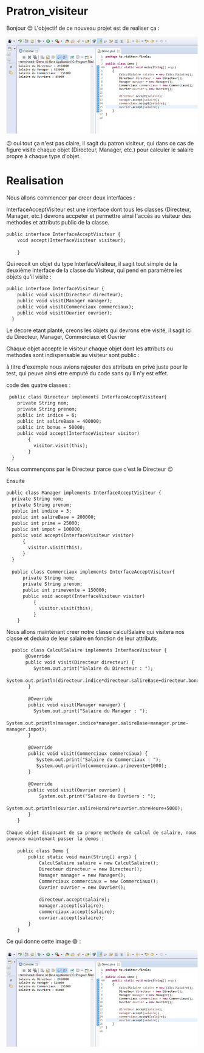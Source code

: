 # Pratron_visiteur

Bonjour :blush:
L'objectif de ce nouveau projet est de realiser ça : 

![alt tag](https://github.com/Kabore-Donatien-Gueswende/Pratron_visiteur/blob/master/img/visist.PNG)

:confused: oui tout ça n'est pas claire, il sagit du patron visiteur, qui dans ce cas de figure visite chaque objet (Directeur, Manager, 
etc.) pour calculer le salaire propre à chaque type d'objet.

# Realisation
Nous allons commencer par creer deux interfaces : 

InterfaceAcceptVisiteur est une interface dont tous les classes (Directeur, Manager, etc.) devrons accpeter et permettre ainsi l'accès au 
visiteur des methodes et attributs public de la classe.

    public interface InterfaceAcceptVisiteur {
        void accept(InterfaceVisiteur visiteur);

        }
   
 Qui recoit un objet du type InterfaceVisiteur, il sagit tout simple de la deuxième interface de la classe du Visiteur, qui pend en
 paramètre les objets qu'il visite : 
 
    public interface InterfaceVisiteur {
        public void visit(Directeur directeur);
        public void visit(Manager manager);
        public void visit(Commerciaux commerciaux);
        public void visit(Ouvrier ouvrier);
      }
 
 Le decore etant planté, creons les objets qui devrons etre visité, il sagit ici du Directeur, Manager, Commerciaux et Ouvrier
 
 Chaque objet accepte le visiteur
 chaque objet dont les attributs ou methodes sont indispensable au visiteur sont public :
 
 à titre d'exemple nous avions rajouter des attributs en privé juste pour le test, qui peuve ainsi etre emputé du code sans qu'il n'y est
 effet.
 
 code des quatre classes :
 
     public class Directeur implements InterfaceAcceptVisiteur{
        private String nom;
        private String prenom;
        public int indice = 6;
        public int salireBase = 400000;
        public int bonus = 50000; 
        public void accept(InterfaceVisiteur visitor) 
            {
              visitor.visit(this);       
            }
      }
  
Nous commençons par le Directeur parce que c'est le Directeur :wink:

Ensuite 

    public class Manager implements InterfaceAcceptVisiteur {
      private String nom;
      private String prenom;
      public int indice = 3;
      public int salireBase = 200000;
      public int prime = 25000;
      public int impot = 100000; 
      public void accept(InterfaceVisiteur visitor) 
          {
            visitor.visit(this);       
          }
      }
      
      public class Commerciaux implements InterfaceAcceptVisiteur{
          private String nom;
          private String prenom;
          public int primevente = 150000;    
          public void accept(InterfaceVisiteur visitor) 
              {
                visitor.visit(this);       
              }
        }
        
Nous allons maintenant creer notre classe calculSalaire qui visitera nos classe et deduira de leur salaire en fonction de leur attributs
  
  
      public class CalculSalaire implements InterfaceVisiteur {
           @Override
           public void visit(Directeur directeur) {
              System.out.print("Salaire du Directeur : ");
              System.out.println(directeur.indice*directeur.salireBase+directeur.bonus);
            }

            @Override
            public void visit(Manager manager) {
              System.out.print("Salaire du Manager : ");
              System.out.println(manager.indice*manager.salireBase+manager.prime-manager.impot);
            }
    
            @Override
            public void visit(Commerciaux commerciaux) {
               System.out.print("Salaire du Commerciaux : ");
               System.out.println(commerciaux.primevente+1000);
            }
    
            @Override
            public void visit(Ouvrier ouvrier) {
                System.out.print("Salaire du Ouvriers : ");
                System.out.println(ouvrier.salireHoraire*ouvrier.nbreHeure+5000);
            }
        }
        
    Chaque objet disposant de sa propre methode de calcul de salaire, nous pouvons maintenant passer la demos : 
    
        public class Demo {
            public static void main(String[] args) {
                CalculSalaire salaire = new CalculSalaire();
                Directeur directeur = new Directeur();
                Manager manager = new Manager();
                Commerciaux commerciaux = new Commerciaux();
                Ouvrier ouvrier = new Ouvrier();
        
                directeur.accept(salaire);
                manager.accept(salaire);
                commerciaux.accept(salaire);
                ouvrier.accept(salaire);  
            }
        }
        
  Ce qui donne cette image :smile: :
  
  
  ![alt tag](https://github.com/Kabore-Donatien-Gueswende/Pratron_visiteur/blob/master/img/visist.PNG)

